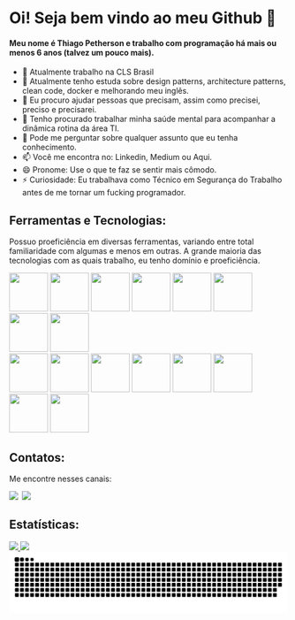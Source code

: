 # Oi! Seja bem vindo ao meu Github 👋
#### Meu nome é Thiago Petherson e trabalho com programação há mais ou menos 6 anos (talvez um pouco mais).

<!--
**thiagopetherson/ThiagoPetherson** is a ✨ _special_ ✨ repository because its `README.md` (this file) appears on your GitHub profile.
-->

- 🔭 Atualmente trabalho na CLS Brasil
- 🌱 Atualmente tenho estuda sobre design patterns, architecture patterns, clean code, docker e melhorando meu inglês.
- 👯 Eu procuro ajudar pessoas que precisam, assim como precisei, preciso e precisarei.
- 🤔 Tenho procurado trabalhar minha saúde mental para acompanhar a dinâmica rotina da área TI.
- 💬 Pode me perguntar sobre qualquer assunto que eu tenha conhecimento.
- 📫 Você me encontra no: Linkedin, Medium ou Aqui.
- 😄 Pronome: Use o que te faz se sentir mais cômodo.
- ⚡ Curiosidade: Eu trabalhava como Técnico em Segurança do Trabalho antes de me tornar um fucking programador.

## Ferramentas e Tecnologias:
Possuo proeficiência em diversas ferramentas, variando entre total familiaridade com algumas e menos em outras. A grande maioria das tecnologias com as quais trabalho, eu tenho domínio e proeficiência.<br>

<div>
<img loading="lazy" src="https://cdn.jsdelivr.net/gh/devicons/devicon/icons/html5/html5-original.svg" width="70" height="70"/> <img loading="lazy" src="https://cdn.jsdelivr.net/gh/devicons/devicon/icons/css3/css3-original.svg" width="70" height="70"/> <img loading="lazy" src="https://cdn.jsdelivr.net/gh/devicons/devicon/icons/sass/sass-original.svg" width="70" height="70"/> <img loading="lazy" src="https://cdn.jsdelivr.net/gh/devicons/devicon/icons/bootstrap/bootstrap-original.svg" width="70" height="70"/> <img loading="lazy" src="https://cdn.jsdelivr.net/gh/devicons/devicon/icons/php/php-original.svg" width="70" height="70"/> <img loading="lazy" src="https://cdn.jsdelivr.net/gh/devicons/devicon/icons/laravel/laravel-original.svg" width="70" height="70"/> <img loading="lazy" src="https://cdn.jsdelivr.net/gh/devicons/devicon/icons/javascript/javascript-original.svg" width="70" height="70"/> <img loading="lazy" src="https://cdn.jsdelivr.net/gh/devicons/devicon/icons/vuejs/vuejs-original.svg" width="70" height="70"/> 
</div>

<div>
<img loading="lazy" src="https://cdn.jsdelivr.net/gh/devicons/devicon/icons/quasar/quasar-original.svg" width="70" height="70"/> <img loading="lazy" src="https://cdn.jsdelivr.net/gh/devicons/devicon/icons/nuxtjs/nuxtjs-original.svg" width="70" height="70"/> <img loading="lazy" src="https://cdn.jsdelivr.net/gh/devicons/devicon/icons/jquery/jquery-original.svg" width="70" height="70"/> <img loading="lazy" src="https://cdn.jsdelivr.net/gh/devicons/devicon/icons/knockout/knockout-plain-wordmark.svg" width="70" height="70"/> <img loading="lazy" src="https://cdn.jsdelivr.net/gh/devicons/devicon/icons/mysql/mysql-original.svg" width="70" height="70"/> <img loading="lazy" src="https://cdn.jsdelivr.net/gh/devicons/devicon/icons/mongodb/mongodb-original.svg" width="70" height="70"/> <img loading="lazy" src="https://cdn.jsdelivr.net/gh/devicons/devicon/icons/firebase/firebase-original.svg" width="70" height="70"/> <img loading="lazy" src="https://cdn.jsdelivr.net/gh/devicons/devicon/icons/wordpress/wordpress-original.svg" width="70" height="70"/>
</div>

## Contatos:
Me encontre nesses canais:<br>

<div>
<a href="https://www.linkedin.com/in/thiago-petherson-21b7b6193/" target="_blank"><img loading="lazy" src="https://img.shields.io/badge/-LinkedIn-%230077B5?style=for-the-badge&logo=linkedin&logoColor=white" target="_blank"></a>   
<a href="https://medium.com/@thiagopetherson" target="_blank" style="margin-left: 3px;"><img loading="lazy" src="https://img.shields.io/badge/-Medium-%23000000?style=for-the-badge&logo=medium&logoColor=white" target="_blank"></a>   
</div>

## Estatísticas:

<div>
<a href="https://github.com/thiagopetherson">
<img loading="lazy" width="49%" src="https://github-readme-stats.vercel.app/api/top-langs/?username=thiagopetherson&layout=compact&langs_count=7&theme=dark"/>
<img loading="lazy" width="49%" src="https://github-readme-stats.vercel.app/api?username=thiagopetherson&show_icons=true&theme=dark&include_all_commits=true&count_private=true"/>
</div>

<picture>
  <source media="(prefers-color-scheme: dark)" srcset="https://raw.githubusercontent.com/thiagopetherson/thiagopetherson/output/github-contribution-grid-snake-dark.svg">
  <source media="(prefers-color-scheme: light)" srcset="https://raw.githubusercontent.com/thiagopetherson/thiagopetherson/output/github-contribution-grid-snake.svg">
  <img alt="github contribution grid snake animation" src="https://raw.githubusercontent.com/thiagopetherson/thiagopetherson/output/github-contribution-grid-snake.svg">
</picture>

